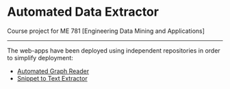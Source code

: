 # Automated Data Extractor

Course project for ME 781 [Engineering Data Mining and Applications]

***
The web-apps have been deployed using independent repositories in order to simplify deployment:
- [Automated Graph Reader](https://github.com/trunc8/auto-graph-reader-webapp)
- [Snippet to Text Extractor](https://github.com/trunc8/snippet-to-text-webapp)
